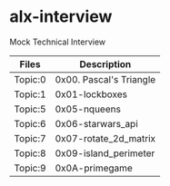 # alx-interview
Mock Technical Interview

| Files | Description |
| ---- | ----------- |
| Topic:0 | 0x00. Pascal's Triangle |
| Topic:1 | 0x01-lockboxes |
| Topic:5 | 0x05-nqueens |
| Topic:6 | 0x06-starwars_api |
| Topic:7 | 0x07-rotate_2d_matrix |
| Topic:8 | 0x09-island_perimeter |
| Topic:9 | 0x0A-primegame |
